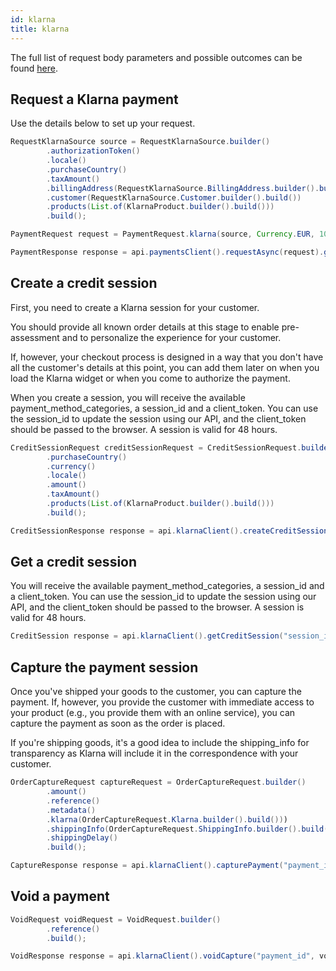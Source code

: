 ```yaml
---
id: klarna
title: klarna
---
```


The full list of request body parameters and possible outcomes can be found [here](https://docs.checkout.com/payments/payment-methods/invoice-and-pay-later/klarna).

## Request a Klarna payment

Use the details below to set up your request.
```java
RequestKlarnaSource source = RequestKlarnaSource.builder()
        .authorizationToken()
        .locale()
        .purchaseCountry()
        .taxAmount()
        .billingAddress(RequestKlarnaSource.BillingAddress.builder().build())
        .customer(RequestKlarnaSource.Customer.builder().build())
        .products(List.of(KlarnaProduct.builder().build()))
        .build();

PaymentRequest request = PaymentRequest.klarna(source, Currency.EUR, 10L);

PaymentResponse response = api.paymentsClient().requestAsync(request).get();
```
## Create a credit session

First, you need to create a Klarna session for your customer.

You should provide all known order details at this stage to enable pre-assessment and to personalize the experience for your customer.

If, however, your checkout process is designed in a way that you don't have all the customer's details at this point, you can add them later on when you load the Klarna widget or when you come to authorize the payment.

When you create a session, you will receive the available payment_method_categories, a session_id and a client_token. You can use the session_id to update the session using our API, and the client_token should be passed to the browser. A session is valid for 48 hours.

```java
CreditSessionRequest creditSessionRequest = CreditSessionRequest.builder()
        .purchaseCountry()
        .currency()
        .locale()
        .amount()
        .taxAmount()
        .products(List.of(KlarnaProduct.builder().build()))
        .build();

CreditSessionResponse response = api.klarnaClient().createCreditSession(creditSessionRequest).get();
```

## Get a credit session

You will receive the available payment_method_categories, a session_id and a client_token. You can use the session_id to update the session using our API, and the client_token should be passed to the browser. A session is valid for 48 hours.

```java
CreditSession response = api.klarnaClient().getCreditSession("session_id").get();
```

## Capture the payment session

Once you've shipped your goods to the customer, you can capture the payment. If, however, you provide the customer with immediate access to your product (e.g., you provide them with an online service), you can capture the payment as soon as the order is placed.

If you're shipping goods, it's a good idea to include the shipping_info for transparency as Klarna will include it in the correspondence with your customer.

```java
OrderCaptureRequest captureRequest = OrderCaptureRequest.builder()
        .amount()
        .reference()
        .metadata()
        .klarna(OrderCaptureRequest.Klarna.builder().build()))
        .shippingInfo(OrderCaptureRequest.ShippingInfo.builder().build())
        .shippingDelay()
        .build();

CaptureResponse response = api.klarnaClient().capturePayment("payment_id", captureRequest).get();
```

## Void a payment

```java
VoidRequest voidRequest = VoidRequest.builder()
        .reference()
        .build();

VoidResponse response = api.klarnaClient().voidCapture("payment_id", voidRequest).get();
```
